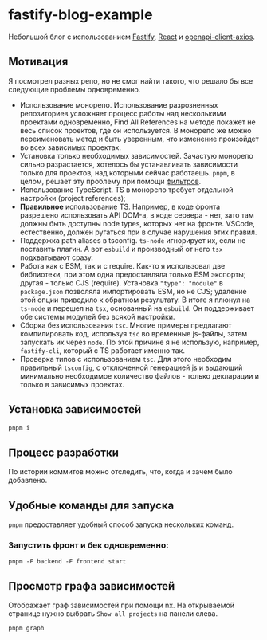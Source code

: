 # fastify-blog-example

Небольшой блог с использованием [Fastify](https://fastify.dev/), [React](https://react.dev/) и [openapi-client-axios](https://openapistack.co/docs/openapi-client-axios/intro/).

## Мотивация

Я посмотрел разных репо, но не смог найти такого, что решало бы все следующие проблемы одновременно.

- Использование монорепо. Использование разрозненных репозиториев усложняет процесс работы над несколькими проектами одновременно, Find All References на методе покажет не весь список проектов, где он используется. В монорепо же можно переименовать метод и быть уверенным, что изменение произойдет во всех зависимых проектах.
- Установка только необходимых зависимостей. Зачастую монорепо сильно разрастается, хотелось бы устанавливать зависимости только для проектов, над которыми сейчас работаешь. `pnpm`, в целом, решает эту проблему при помощи [фильтров](https://pnpm.io/filtering#--filter-package_name-1).
- Использование TypeScript. TS в монорепо требует отдельной настройки (project references);
- **Правильное** использование TS. Например, в коде фронта разрешено использовать API DOM-а, в коде сервера - нет, зато там должны быть доступны node types, которых нет на фронте. VSCode, естественно, должен ругаться при в случае нарушения этих правил.
- Поддержка path aliases в tsconfig. `ts-node` игнорирует их, если не поставить плагин. А вот `esbuild` и производный от него `tsx` подхватывают сразу.
- Работа как с ESM, так и c require. Как-то я использовал две библиотеки, при этом одна предоставляла только ESM экспорты; другая - только CJS (require).
  Установка `"type": "module"` в `package.json` позволяла импортировать ESM, но не CJS; удаление этой опции приводило к обратном результату.
  В итоге я плюнул на `ts-node` и перешел на `tsx`, основанный на `esbuild`. Он поддерживает обе системы модулей без всякой настройки.
- Сборка без использования `tsc`. Многие примеры предлагают компилировать код, используя `tsc` во временные js-файлы, затем запускать их через `node`.
  По этой причине я не использую, например, `fastify-cli`, который с TS работает именно так.
- Проверка типов с использованием `tsc`. Для этого необходим правильный `tsconfig`, с отключенной генерацией js и выдающий минимально необходимое количество файлов - только декларации и только в зависимых проектах.

## Установка зависимостей

```sh
pnpm i
```

## Процесс разработки

По истории коммитов можно отследить, что, когда и зачем было добавлено.

## Удобные команды для запуска

`pnpm` предоставляет удобный способ запуска нескольких команд.

### Запустить фронт и бек одновременно:

```
pnpm -F backend -F frontend start
```

## Просмотр графа зависимостей

Отображает граф зависимостей при помощи nx. На открываемой странице нужно выбрать `Show all projects` на панели слева.

```
pnpm graph
```
